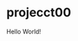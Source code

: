 # projecct00
<!DOCTYPE html>
<html>
<head>
<title>My Web Page</title>
</head>
<body>Hello World!</body>
</html>
